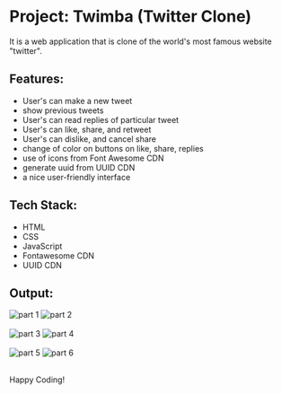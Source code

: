 # Project: Twimba (Twitter Clone)
It is a web application that is clone of the world's most famous website "twitter". 


## Features:
- User's can make a new tweet
- show previous tweets
- User's can read replies of particular tweet
- User's can like, share, and retweet
- User's can dislike, and cancel share
- change of color on buttons on like, share, replies 
- use of icons from Font Awesome CDN
- generate uuid from UUID CDN
- a nice user-friendly interface


## Tech Stack:
- HTML
- CSS
- JavaScript
- Fontawesome CDN
- UUID CDN


## Output:
![part 1](image.png)        ![part 2](image-1.png)<br><br>
![part 3 ](image-2.png)     ![part 4](image-3.png) <br><br>
![part 5](image-4.png)      ![part 6](image-5.png)<br><br>

Happy Coding!
